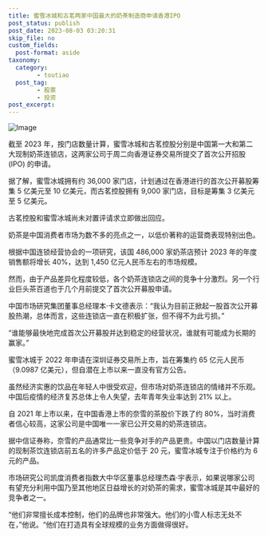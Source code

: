 ```yaml
---
title: 蜜雪冰城和古茗两家中国最大的奶茶制造商申请香港IPO
post_status: publish
post_date: 2023-08-03 03:20:31
skip_file: no
custom_fields: 
  post-format: aside
taxonomy:
  category:
        - toutiao
  post_tag:
        - 股票
        - 投资
post_excerpt: 
---
```

![Image](https://images.unsplash.com/photo-1558857563-b371033873b8?ixlib=rb-4.0.3&q=85&fm=jpg&crop=entropy&cs=srgb)

截至 2023 年，按门店数量计算，蜜雪冰城和古茗控股分别是中国第一大和第二大现制奶茶连锁店，这两家公司于周二向香港证券交易所提交了首次公开招股 (IPO) 的申请。

据了解，蜜雪冰城拥有约 36,000 家门店，计划通过在香港进行的首次公开募股筹集 5 亿美元至 10 亿美元，而古茗控股拥有 9,000 家门店，目标是筹集 3 亿美元至 5 亿美元。

古茗控股和蜜雪冰城尚未对置评请求立即做出回应。

奶茶是中国消费者市场为数不多的亮点之一，以低价著称的运营商表现特别出色。

根据中国连锁经营协会的一项研究，该国 486,000 家奶茶店预计 2023 年的年度销售额将增长 40%，达到 1,450 亿元人民币左右的市场规模。

然而，由于产品差异化程度较低，各个奶茶连锁店之间的竞争十分激烈。另一个行业巨头茶百道也于几个月前提交了首次公开募股申请。

中国市场研究集团董事总经理本·卡文德表示：“我认为目前正掀起一股首次公开募股热潮，总体而言，这些连锁店一直在积极扩张，但不得不为此亏损。”

“谁能够最快地完成首次公开募股并达到稳定的经营状况，谁就有可能成为长期的赢家。”

蜜雪冰城于 2022 年申请在深圳证券交易所上市，旨在筹集约 65 亿元人民币（9.0987 亿美元），但自潜在上市以来一直没有官方公告。

虽然经济实惠的饮品在年轻人中很受欢迎，但市场对奶茶连锁店的情绪并不乐观。中国后疫情的经济复苏总体上令人失望，去年青年失业率达到 21% 以上。

自 2021 年上市以来，在中国香港上市的奈雪的茶股价下跌了约 80%，当时消费者信心较高，这家公司是中国唯一一家已公开交易的奶茶连锁店。

据中信证券称，奈雪的产品通常比一些竞争对手的产品更贵。中国以门店数量计算的现制茶饮连锁店前五名的许多产品定价低于 20 元，蜜雪冰城专注于价格约为 6 元的产品。

市场研究公司凯度消费者指数大中华区董事总经理杰森·宇表示，如果说哪家公司有望充分利用中国乃至其他地区日益增长的对奶茶的需求，蜜雪冰城是其中最好的竞争者之一。

“他们非常擅长成本控制，他们的品牌也非常强大。他们的小雪人标志无处不在，”他说。“他们在打造具有全球规模的业务方面做得很好。